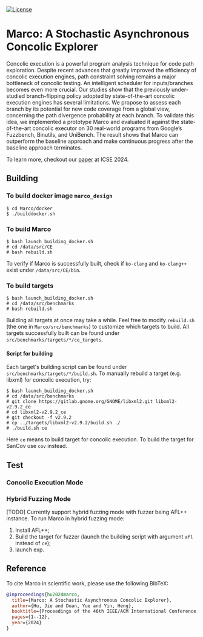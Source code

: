 [![License](https://img.shields.io/badge/License-Apache%202.0-blue.svg)](https://opensource.org/licenses/Apache-2.0)

# Marco: A Stochastic Asynchronous Concolic Explorer

Concolic execution is a powerful program analysis technique for code path exploration. Despite recent advances that greatly improved the efficiency of concolic execution engines, path constraint solving remains a major bottleneck of concolic testing. An intelligent scheduler for inputs/branches becomes even more crucial. Our studies show that the previously under-studied branch-flipping policy adopted by state-of-the-art concolic execution engines has several limitations. We propose to assess each branch by its potential for new code coverage from a global view, concerning the path divergence probability at each branch. To validate this idea, we implemented a prototype Marco and evaluated it against the state-of-the-art concolic executor on 30 real-world programs from Google’s Fuzzbench, Binutils, and UniBench. The result shows that Marco can outperform the baseline approach and make continuous progress after the baseline approach terminates.

To learn more, checkout our [paper](https://dl.acm.org/doi/pdf/10.1145/3597503.3623301) at ICSE 2024.


<!-- ## Directory structure

```
Marco
├── docker
│   ├── builddocker.sh
│   └── Dockerfile
├── launch.sh
├── readme.md
├── run_icse.sh
├── run.sh
└── src
    ├── CE
    └── scheduler
``` -->


## Building

### To build docker image `marco_design`

```
$ cd Marco/docker 
$ ./builddocker.sh
```

### To build Marco
```
$ bash launch_building_docker.sh
# cd /data/src/CE
# bash rebuild.sh
```

To verify if Marco is successfully built, check if `ko-clang` and `ko-clang++` exist under `/data/src/CE/bin`.

### To build targets
```
$ bash launch_building_docker.sh
# cd /data/src/benchmarks
# bash rebuild.sh
```

Building all targets at once may take a while. Feel free to modify `rebuild.sh` (the one in `Marco/src/benchmarks`) to customize which targets to build. All targets successfully built can be found under `src/benchmarks/targets/*/ce_targets`.

#### Script for building
Each target's building script can be found under `src/benchmarks/targets/*/build.sh`. To manually rebuild a target (e.g. libxml) for concolic execution, try: 
```
$ bash launch_building_docker.sh
# cd /data/src/benchmarks
# git clone https://gitlab.gnome.org/GNOME/libxml2.git libxml2-v2.9.2_ce
# cd libxml2-v2.9.2_ce
# git checkout -f v2.9.2
# cp ../targets/libxml2-v2.9.2/build.sh ./
# ./build.sh ce
```
Here `ce` means to build target for concolic execution. To build the target for SanCov use `cov` instead. 


## Test



### Concolic Execution Mode


### Hybrid Fuzzing Mode

[TODO] Currently support hybrid fuzzing mode with fuzzer being AFL++ instance. To run Marco in hybrid fuzzing mode:

1. Install AFL++;
2. Build the target for fuzzer (launch the building script with argument `afl` instead of `ce`);
3. launch exp.



## Reference

To cite Marco in scientific work, please use the following BibTeX:

``` bibtex
@inproceedings{hu2024marco,
  title={Marco: A Stochastic Asynchronous Concolic Explorer},
  author={Hu, Jie and Duan, Yue and Yin, Heng},
  booktitle={Proceedings of the 46th IEEE/ACM International Conference on Software Engineering},
  pages={1--12},
  year={2024}
}
```